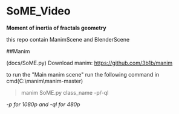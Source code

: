 # SoME_Video
**Moment of inertia of fractals geometry**

this repo contain ManimScene and BlenderScene

##Manim

(docs/SoME.py)
Download manim: https://github.com/3b1b/manim

to run the "Main manim scene" run the following command in cmd(C:\manim\manim-master)
>manim SoME.py class_name -p/-ql

*-p for 1080p and -ql for 480p*
